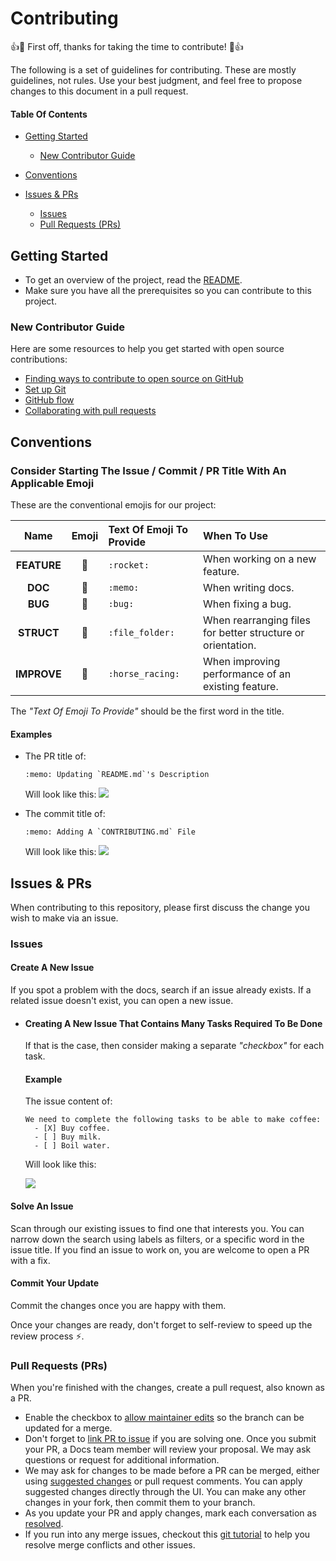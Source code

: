 # Contributing

:+1::tada: First off, thanks for taking the time to contribute! :tada::+1:

The following is a set of guidelines for contributing. These are mostly guidelines, not rules. Use your best judgment, and feel free to propose changes to this document in a pull request.


#### Table Of Contents

- [Getting Started](#Getting-Started)
    - [New Contributor Guide](#New-Contributor-Guide)

- [Conventions](#Conventions)

- [Issues & PRs](#Issues--PRs)
    - [Issues](#Issues)
    - [Pull Requests (PRs)](#Pull-Requests-PRs)
 
## Getting Started

- To get an overview of the project, read the [README](README.md).
- Make sure you have all the prerequisites so you can contribute to this project.

### New Contributor Guide

Here are some resources to help you get started with open source contributions:

- [Finding ways to contribute to open source on GitHub](https://docs.github.com/en/get-started/exploring-projects-on-github/finding-ways-to-contribute-to-open-source-on-github)
- [Set up Git](https://docs.github.com/en/get-started/quickstart/set-up-git)
- [GitHub flow](https://docs.github.com/en/get-started/quickstart/github-flow)
- [Collaborating with pull requests](https://docs.github.com/en/github/collaborating-with-pull-requests)

## Conventions

### Consider Starting The **Issue / Commit / PR Title** With An Applicable **Emoji**

These are the conventional emojis for our project:

Name|Emoji|Text Of Emoji To Provide|When To Use|
|:---:|:---:|:---|:---|
**FEATURE**|:rocket:|`:rocket:`|When working on a new feature.
**DOC**|:memo:|`:memo:`|When writing docs.
**BUG**|:bug:|`:bug:`|When fixing a bug.
**STRUCT**|:file_folder:|`:file_folder:`|When rearranging files for better structure or orientation.
**IMPROVE**|:horse_racing:|`:horse_racing:`|When improving performance of an existing feature.

The *"Text Of Emoji To Provide"* should be the first word in the title.

#### Examples

- The PR title of:
    ```
    :memo: Updating `README.md`'s Description
    ```
    Will look like this:
    ![](https://i.imgur.com/pNGetUm.png)

- The commit title of:
    ```
    :memo: Adding A `CONTRIBUTING.md` File
    ```
    Will look like this:
    ![](https://i.imgur.com/DfOnEPK.png)

## Issues & PRs

When contributing to this repository, please first discuss the change you wish to make via an issue.

### Issues

#### Create A New Issue
If you spot a problem with the docs, search if an issue already exists. If a related issue doesn't exist, you can open a new issue.

- #### Creating A New **Issue** That Contains **Many Tasks** Required To Be Done
  If that is the case, then consider making a separate *"checkbox"* for each task.

    #### Example
    The issue content of:
    ```
    We need to complete the following tasks to be able to make coffee:
      - [X] Buy coffee.
      - [ ] Buy milk.
      - [ ] Boil water.
    ```
    Will look like this:

    ![](https://i.imgur.com/zr3acoh.png)

#### Solve An Issue
Scan through our existing issues to find one that interests you. You can narrow down the search using labels as filters, or a specific word in the issue title. If you find an issue to work on, you are welcome to open a PR with a fix.


#### Commit Your Update

Commit the changes once you are happy with them.

Once your changes are ready, don't forget to self-review to speed up the review process :zap:.

### Pull Requests (PRs)

When you're finished with the changes, create a pull request, also known as a PR.

- Enable the checkbox to [allow maintainer edits](https://docs.github.com/en/github/collaborating-with-issues-and-pull-requests/allowing-changes-to-a-pull-request-branch-created-from-a-fork) so the branch can be updated for a merge.
- Don't forget to [link PR to issue](https://docs.github.com/en/issues/tracking-your-work-with-issues/linking-a-pull-request-to-an-issue) if you are solving one.
Once you submit your PR, a Docs team member will review your proposal. We may ask questions or request for additional information.
- We may ask for changes to be made before a PR can be merged, either using [suggested changes](https://docs.github.com/en/github/collaborating-with-issues-and-pull-requests/incorporating-feedback-in-your-pull-request) or pull request comments. You can apply suggested changes directly through the UI. You can make any other changes in your fork, then commit them to your branch.
- As you update your PR and apply changes, mark each conversation as [resolved](https://docs.github.com/en/github/collaborating-with-issues-and-pull-requests/commenting-on-a-pull-request#resolving-conversations).
- If you run into any merge issues, checkout this [git tutorial](https://lab.github.com/githubtraining/managing-merge-conflicts) to help you resolve merge conflicts and other issues.
